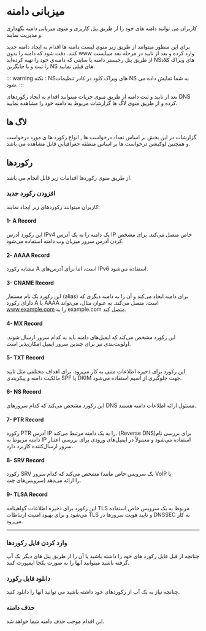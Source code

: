 # میزبانی دامنه

کاربران می توانند دامنه های خود را از طریق پنل کاربری و منوی میزبانی دامنه نگهداری و مدیریت نمایند.

<DarkModeImage
  dark-src="/images/guides/fa/dark/dns/create-domain.png"
  light-src="/images/guides/fa/light/dns/create-domain.png"
  alt="Registration image"
/>


برای این منظور میتوانند از طریق زیر منوی لیست دامنه ها اقدام به ایجاد دامنه جدید کنند.
دقت شود که دامنه را بدون www وارد کرده  و بعد از تایید در مرحله بعد میبایست از طریق پنل رجیستر دامنه یا سایتی که دامنه‌ی خود را تهیه کرده‌اید NSهای ویراک کلاد را ثبت و یا جایگزین NS های قبلی نمایید.

::: warning نکته :
 NSهای ویراک کلود در کادر تنظیمات NS به شما نمایش داده می شود.
:::


بعد از تایید و ثبت دامنه از طریق منوی جزیات میتوانید اقدام به ایجاد رکوردهای DNS کرده و از طریق منوی لاگ ها گزارشات مربوط به دامنه خود را مشاهده نمایید.

## لاگ ها
گزارشات در این بخش بر اساس تعداد درخواست ها , انواع رکورد ها ی مورد درخواست و همچنین لوکیشن درخواست ها بر اساس منطقه جغرافیایی قابل مشاهده می باشد.

## رکوردها
از طریق منوی رکوردها اقدامات زیر قابل انجام می باشد.
### افزودن رکورد جدید
 کاربران میتوانند رکوردهای زیر ایجاد نمایند:

  #### 1- A Record
   این رکورد آدرس IPv4 یک دامنه را به یک آدرس IP خاص متصل می‌کند. برای مشخص کردن آدرس سرور میزبان وب دامنه استفاده می‌شود.

 #### 2- AAAA Record
  مشابه رکورد A است، اما برای آدرس‌های IPv6 استفاده می‌شود.

 #### 3- CNAME Record
 این رکورد یک نام مستعار (alias) برای دامنه ایجاد می‌کند و آن را به دامنه دیگری که دارای رکورد A یا AAAA است، متصل می‌کند. به عنوان مثال، می‌تواند www.example.com را به example.com متصل کند.

 #### 4- MX Record
 این رکورد مشخص می‌کند که ایمیل‌های دامنه باید به کدام سرور ارسال شوند. اولویت‌بندی نیز برای چندین سرور ایمیل امکان‌پذیر است.

 #### 5- TXT Record
 این رکورد برای ذخیره اطلاعات متنی به کار می‌رود. برای اهداف مختلفی مثل تایید مالکیت دامنه و پیکربندی SPF یا DKIM جهت جلوگیری از اسپم استفاده می‌شود.

 #### 6- NS Record
 این رکورد مشخص می‌کند که کدام سرورهای DNS مسئول ارائه اطلاعات دامنه هستند.

 #### 7- PTR Record
 رکورد PTR آدرس IP را به یک دامنه مرتبط می‌کند.  (Reverse DNS)برای بررسی نام دامنه مربوط به IP استفاده می‌شود و معمولاً در ایمیل‌های ورودی برای بررسی اعتبار سرور ارسال‌کننده کاربرد دارد.

 #### 8- SRV Record
 رکورد SRV مشخص می‌کند که کدام سرور (یک سرویس خاص مانند VoIP یا سرویس‌های چت) را ارائه می‌دهد.

 #### 9- TLSA Record
 این رکورد برای ذخیره اطلاعات گواهینامه TLS مربوط به یک سرویس خاص استفاده می‌شود و برای بهبود امنیت ارتباطات TLS و تایید هویت سرورها در DNSSEC به کار می‌رود.

---

### وارد کردن فایل رکوردها
چنانچه از قبل فایل رکورد های خود را داشته باشید یا آن را از طریق پنل های دیگر بک آپ گرفته باشید میتوانید آنها را به صورت یکجا ایمپورت کنید.

### دانلود فایل رکورد
چنانچه نیاز به بک آپ از رکوردهای خود داشته باشید می توانید آنها را دانلود کنید.

### حذف دامنه
این اقدام موجب حذف دامنه شما خواهد شد.
